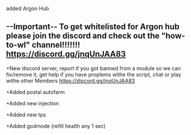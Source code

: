 added Argon Hub

--Important--
To get whitelisted for Argon hub please join the discord and check out the "how-to-wl" channel!!!!!!!
https://discord.gg/jnqUnJAA83
----------------------------------------------------------

+New discord server, report if you got banned from a module so we can fix/remove it, get help if you have proplems withe
the script, chat or play withe other Members https://discord.gg/jnqUnJAA83

+Added postal autofarm


+Added new injection


+Added new tps


+Added godmode (refill health any 1 sec)
